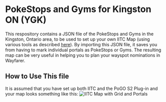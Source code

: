 # PokeStops and Gyms for Kingston ON (YGK)
This respository contains a JSON file of the PokeStops and Gyms in the Kingston, Ontario area, to be used to set up your own IITC Map (using various tools as described [here](https://gitlab.com/AlfonsoML/pogo-s2/-/wikis/How-to-add-new-PoI-to-your-city)). By importing this JSON file, it saves you from having to mark individual portals as PokeStops or Gyms. The resulting map can be very useful in helping you to plan your wayspot nominations in Wayfarer.

## How to Use This file
It is assumed that you have set up both IITC and the PoGO S2 Plug-in and your map looks something like this:
![IITC Map with Grid and Portals](https://i.imgur.com/VCy2iLr.png)
